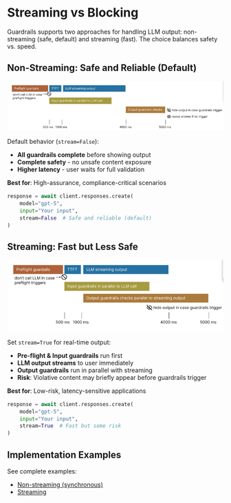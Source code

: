 # Streaming vs Blocking

Guardrails supports two approaches for handling LLM output: non-streaming (safe, default) and streaming (fast). The choice balances safety vs. speed.

## Non-Streaming: Safe and Reliable (Default)

![Safe Pipeline](assets/images/slow_pipeline.png)

Default behavior (`stream=False`):

- **All guardrails complete** before showing output
- **Complete safety** - no unsafe content exposure
- **Higher latency** - user waits for full validation

**Best for**: High-assurance, compliance-critical scenarios

```python
response = await client.responses.create(
    model="gpt-5",
    input="Your input",
    stream=False  # Safe and reliable (default)
)
```

## Streaming: Fast but Less Safe

![Fast Pipeline](assets/images/fast_pipeline.png)

Set `stream=True` for real-time output:

- **Pre-flight & Input guardrails** run first
- **LLM output streams** to user immediately
- **Output guardrails** run in parallel with streaming
- **Risk**: Violative content may briefly appear before guardrails trigger

**Best for**: Low-risk, latency-sensitive applications

```python
response = await client.responses.create(
    model="gpt-5",
    input="Your input",
    stream=True  # Fast but some risk
)
```

## Implementation Examples

See complete examples:

- [Non-streaming (synchronous)](https://github.com/OpenAI-Early-Access/guardrails/tree/main/guardrails/examples/implementation_code/synchronous)
- [Streaming](https://github.com/OpenAI-Early-Access/guardrails/tree/main/guardrails/examples/implementation_code/streaming)